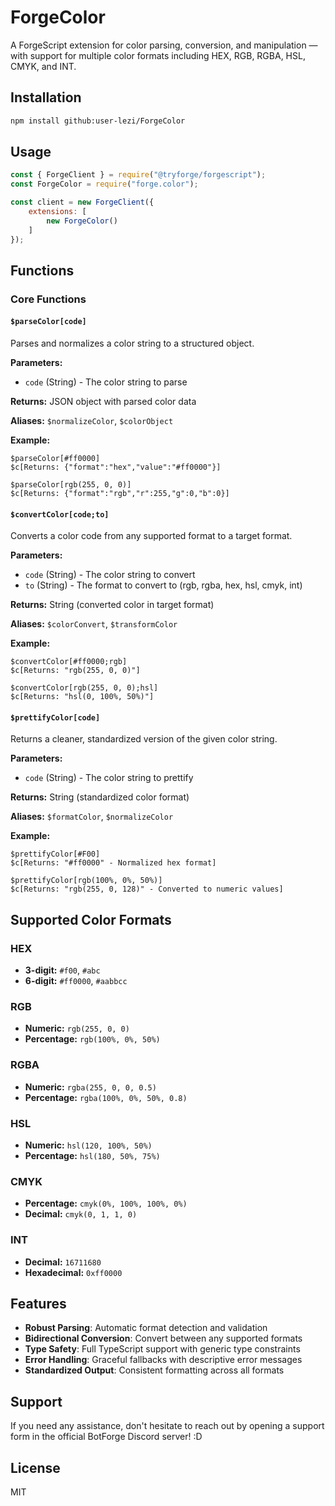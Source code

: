 # ForgeColor
A ForgeScript extension for color parsing, conversion, and manipulation — with support for multiple color formats including HEX, RGB, RGBA, HSL, CMYK, and INT.

## Installation
```bash
npm install github:user-lezi/ForgeColor
```

## Usage

```javascript
const { ForgeClient } = require("@tryforge/forgescript");
const ForgeColor = require("forge.color");

const client = new ForgeClient({
    extensions: [
        new ForgeColor()
    ]
});
```

## Functions

### Core Functions

#### `$parseColor[code]`
Parses and normalizes a color string to a structured object.

**Parameters:**
- `code` (String) - The color string to parse

**Returns:** JSON object with parsed color data

**Aliases:** `$normalizeColor`, `$colorObject`

**Example:**
```
$parseColor[#ff0000]
$c[Returns: {"format":"hex","value":"#ff0000"}]

$parseColor[rgb(255, 0, 0)]
$c[Returns: {"format":"rgb","r":255,"g":0,"b":0}]
```

#### `$convertColor[code;to]`
Converts a color code from any supported format to a target format.

**Parameters:**
- `code` (String) - The color string to convert
- `to` (String) - The format to convert to (rgb, rgba, hex, hsl, cmyk, int)

**Returns:** String (converted color in target format)

**Aliases:** `$colorConvert`, `$transformColor`

**Example:**
```
$convertColor[#ff0000;rgb]
$c[Returns: "rgb(255, 0, 0)"]

$convertColor[rgb(255, 0, 0);hsl]
$c[Returns: "hsl(0, 100%, 50%)"]
```

#### `$prettifyColor[code]`
Returns a cleaner, standardized version of the given color string.

**Parameters:**
- `code` (String) - The color string to prettify

**Returns:** String (standardized color format)

**Aliases:** `$formatColor`, `$normalizeColor`

**Example:**
```
$prettifyColor[#F00]
$c[Returns: "#ff0000" - Normalized hex format]

$prettifyColor[rgb(100%, 0%, 50%)]
$c[Returns: "rgb(255, 0, 128)" - Converted to numeric values]
```

## Supported Color Formats

### HEX
- **3-digit:** `#f00`, `#abc`
- **6-digit:** `#ff0000`, `#aabbcc`

### RGB
- **Numeric:** `rgb(255, 0, 0)`
- **Percentage:** `rgb(100%, 0%, 50%)`

### RGBA
- **Numeric:** `rgba(255, 0, 0, 0.5)`
- **Percentage:** `rgba(100%, 0%, 50%, 0.8)`

### HSL
- **Numeric:** `hsl(120, 100%, 50%)`
- **Percentage:** `hsl(180, 50%, 75%)`

### CMYK
- **Percentage:** `cmyk(0%, 100%, 100%, 0%)`
- **Decimal:** `cmyk(0, 1, 1, 0)`

### INT
- **Decimal:** `16711680`
- **Hexadecimal:** `0xff0000`

## Features

- **Robust Parsing**: Automatic format detection and validation
- **Bidirectional Conversion**: Convert between any supported formats
- **Type Safety**: Full TypeScript support with generic type constraints
- **Error Handling**: Graceful fallbacks with descriptive error messages
- **Standardized Output**: Consistent formatting across all formats

## Support
If you need any assistance, don't hesitate to reach out by opening a support form in the official BotForge Discord server! :D

## License

MIT
